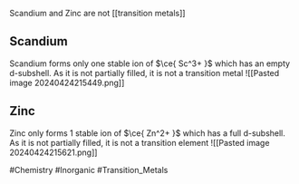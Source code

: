 Scandium and Zinc are not [[transition metals]]
## Scandium
Scandium forms only one stable ion of $\ce{ Sc^3+ }$ which has an empty $\text{d}$-subshell. As it is not partially filled, it is not a transition metal
![[Pasted image 20240424215449.png]]
## Zinc
Zinc only forms 1 stable ion of $\ce{ Zn^2+ }$ which has a full $\text{d}$-subshell. As it is not partially filled, it is not a transition element
![[Pasted image 20240424215621.png]]

#Chemistry #Inorganic #Transition_Metals 